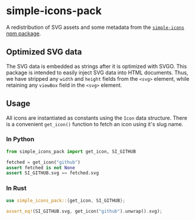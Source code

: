 # simple-icons-pack

A redistribution of SVG assets and some metadata from the
[`simple-icons` npm package](https://www.npmjs.com/package/simple-icons).

## Optimized SVG data

The SVG data is embedded as strings after it is optimized with SVGO. This
package is intended to easily inject SVG data into HTML documents. Thus, we have
stripped any `width` and `height` fields from the `<svg>` element, while
retaining any `viewBox` field in the `<svg>` element.

## Usage

All icons are instantiated as constants using the `Icon` data structure.
There is a convenient `get_icon()` function to fetch an icon using it's slug name.

### In Python

```python
from simple_icons_pack import get_icon, SI_GITHUB

fetched = get_icon("github")
assert fetched is not None
assert SI_GITHUB.svg == fetched.svg
```

### In Rust

```rust
use simple_icons_pack::{get_icon, SI_GITHUB};

assert_eq!(SI_GITHUB.svg, get_icon("github").unwrap().svg);
```
